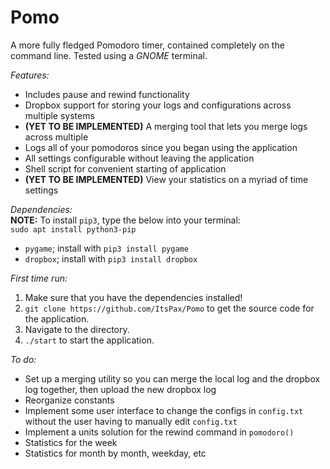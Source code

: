 # Pomo
A more fully fledged Pomodoro timer, contained completely on the command line. Tested using a _GNOME_ terminal.  

_Features:_  
- Includes pause and rewind functionality  
- Dropbox support for storing your logs and configurations across multiple systems  
- **(YET TO BE IMPLEMENTED)** A merging tool that lets you merge logs across multiple  
- Logs all of your pomodoros since you began using the application  
- All settings configurable without leaving the application  
- Shell script for convenient starting of application  
- **(YET TO BE IMPLEMENTED)** View your statistics on a myriad of time settings  

_Dependencies:_  
**NOTE:** To install `pip3`, type the below into your terminal:  
`sudo apt install python3-pip`  
  
- `pygame`; install with `pip3 install pygame`  
- `dropbox`; install with `pip3 install dropbox`  

_First time run:_  
1. Make sure that you have the dependencies installed!  
2. `git clone https://github.com/ItsPax/Pomo` to get the source code for the application.  
3. Navigate to the directory.   
4. `./start` to start the application.  


_To do:_  
- Set up a merging utility so you can merge the local log and the dropbox log together, then upload the new dropbox log  
- Reorganize constants  
- Implement some user interface to change the configs in `config.txt` without the user having to manually edit `config.txt`  
- Implement a units solution for the rewind command in `pomodoro()`  
- Statistics for the week  
- Statistics for month by month, weekday, etc  
